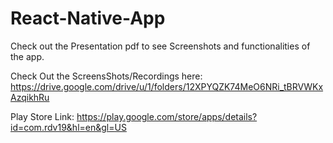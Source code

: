 # React-Native-App
Check out the Presentation pdf to see Screenshots and functionalities of the app.

Check Out the ScreensShots/Recordings here:
https://drive.google.com/drive/u/1/folders/12XPYQZK74MeO6NRi_tBRVWKxAzqikhRu

Play Store Link:
https://play.google.com/store/apps/details?id=com.rdv19&hl=en&gl=US
